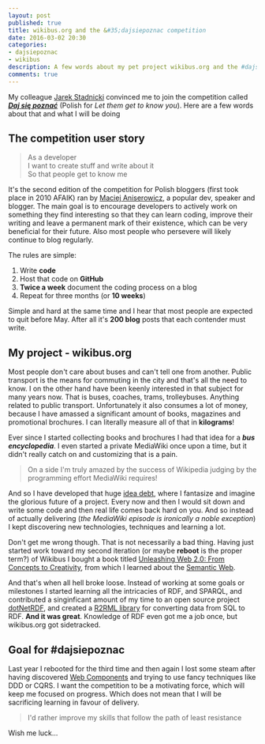 ```yaml
---
layout: post
published: true
title: wikibus.org and the &#35;dajsiepoznac competition
date: 2016-03-02 20:30
categories:
- dajsiepoznac
- wikibus
description: A few words about my pet project wikibus.org and the #dajsiepoznac competition
comments: true
---
```


My colleague [Jarek Stadnicki][jareczek] convinced me to join the competition called ***[Daj się poznać][dajsiepoznac]*** 
(Polish for *Let them get to know you*). Here are a few words about that and what I will be doing

<!--more-->

## The competition user story

> As a developer<br>
> I want to create stuff and write about it<br>
> So that people get to know me

It's the second edition of the competition for Polish bloggers (first took place in 2010 AFAIK) ran by [Maciej Aniserowicz][maniserowicz],
a popular dev, speaker and blogger. The main goal is to encourage developers to actively work on something they find 
interesting so that they can learn coding, improve their writing and leave a permanent mark of their existence, which 
can be very beneficial for their future. Also most people who persevere will likely continue to blog regularly.

The rules are simple:

1. Write **code**
1. Host that code on **GitHub**
1. **Twice a week** document the coding process on a blog
1. Repeat for three months (or **10 weeks**)

Simple and hard at the same time and I hear that most people are expected to quit before May. After all it's **200 blog**
posts that each contender must write.

## My project - wikibus.org

Most people don't care about buses and can't tell one from another. Public transport is the means for commuting in the
city and that's all the need to know. I on the other hand have been keenly interested in that subject for many years now.
That is buses, coaches, trams, trolleybuses. Anything related to public transport. Unfortunately it also consumes a lot of
money, because I have amassed a significant amount of books, magazines and promotional brochures. I can literally measure
all of that in **kilograms**!

Ever since I started collecting books and brochures I had that idea for a ***bus encyclopedia***. I even started a private
MediaWiki once upon a time, but it didn't really catch on and customizing that is a pain. 

> On a side I'm truly amazed by the success of Wikipedia judging by the programming effort MediaWiki requires!

And so I have developed that huge [idea debt][idea-debt], where I fantasize and imagine the glorious future of a project.
Every now and then I would sit down and write some code and then real life comes back hard on you. And so instead of 
actually delivering (*the MediaWiki episode is ironically a noble exception*) I kept discovering new technologies, 
techniques and learning a lot. 

Don't get me wrong though. That is not necessarily a bad thing. Having just started work toward my second iteration (or 
maybe **reboot** is the proper term?) of Wikibus I bought a book titled [Unleashing Web 2.0: From Concepts to Creativity][amazon],
from which I learned about the [Semantic Web][semweb]. 

And that's when all hell broke loose. Instead of working at some goals or milestones I started learning all the intricacies
of RDF, and SPARQL, and contributed a singinficant amount of my time to an open source project [dotNetRDF][dotNetRDF],
and created a [R2RML library][r2rml4net] for converting data from SQL to RDF. **And it was great**. Knowledge of RDF even 
got me a job once, but wikibus.org got sidetracked. 

## Goal for #dajsiepoznac

Last year I rebooted for the third time and then again I lost some steam after having discovered [Web Components][wc] and
trying to use fancy techniques like DDD or CQRS. I want the competition to be a motivating force, which will keep me focused
on progress. Which does not mean that I will be sacrificing learning in favour of delivery.

> I'd rather improve my skills that follow the path of least resistance

Wish me luck...

[jareczek]: https://twitter.com/j_stadnicki
[dajsiepoznac]: http://www.maciejaniserowicz.com/daj-sie-poznac/
[maniserowicz]: http://twitter.com/maniserowicz
[idea-debt]: http://jessicaabel.com/2016/01/27/idea-debt/
[amazon]: http://www.amazon.com/gp/product/0123740347
[semweb]: https://en.wikipedia.org/wiki/Semantic_Web
[dotNetRDF]: http://www.dotnetrdf.org/
[r2rml4net]: http://r2rml.net
[wc]: http://webcomponents.org/